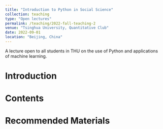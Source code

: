```yaml
---
title: "Introduction to Python in Social Science"
collection: teaching
type: "Open lectures"
permalink: /teaching/2022-fall-teaching-2
venue: "Tsinghua University, Quantitative Club"
date: 2022-09-01
location: "Beijing, China"
---
```


A lecture open to all students in THU on the use of Python and applications of machine learning.

Introduction
======

Contents
======

Recommended Materials
======
